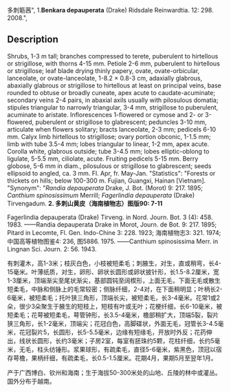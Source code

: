多刺簕茜",
1.**Benkara depauperata** (Drake) Ridsdale Reinwardtia. 12: 298. 2008.",

## Description
Shrubs, 1-3 m tall; branches compressed to terete, puberulent to hirtellous or strigillose, with thorns 4-15 mm. Petiole 2-6 mm, puberulent to hirtellous or strigillose; leaf blade drying thinly papery, ovate, ovate-orbicular, lanceolate, or ovate-lanceolate, 1-8.2 × 0.8-3 cm, adaxially glabrous, abaxially glabrous or strigillose to hirtellous at least on principal veins, base rounded to obtuse or broadly cuneate, apex acute to caudate-acuminate; secondary veins 2-4 pairs, in abaxial axils usually with pilosulous domatia; stipules triangular to narrowly triangular, 3-4 mm, strigillose to puberulent, acuminate to aristate. Inflorescences 1-flowered or cymose and 2- or 3-flowered, puberulent or strigillose to glabrescent; peduncles 3-10 mm, articulate when flowers solitary; bracts lanceolate, 2-3 mm; pedicels 6-10 mm. Calyx limb hirtellous to strigillose; ovary portion obconic, 1-1.5 mm; limb with tube 3.5-4 mm; lobes triangular to linear, 1-2 mm, apex acute. Corolla white, glabrous outside; tube 3-4.5 mm; lobes elliptic-oblong to ligulate, 5-5.5 mm, ciliolate, acute. Fruiting pedicels 5-15 mm. Berry globose, 5-6 mm in diam., pilosulous or strigillose to glabrescent; seeds ellipsoid to angled, ca. 3 mm. Fl. Apr, fr. May-Jan.
  "Statistics": "Forests or thickets on hills; below 100-300 m. Fujian, Guangxi, Hainan [Vietnam].
  "Synonym": "*Randia depauperata* Drake, J. Bot. (Morot) 9: 217. 1895; *Canthium spinosissimum* Merrill; *Fagerlindia depauperata* (Drake) Tirvengadum.
**2. 多刺山黄皮（海南植物志）图版90: 7-11**

Fagerlindia depauperata (Drake) Tirveng. in Nord. Journ. Bot. 3 (4): 458. 1983. ——Randia depauperata Drake in Morot, Journ. de Bot. 9: 217. 1895; Pitard in Lecomte, Fl. Gen. Indo-Chine 3: 228. 1923; 海南植物志3: 321. 1974; 中国高等植物图鉴4: 236, 图5886. 1975. ——Canthium spinosissima Merr. in Lingnan Sci. Journ. 2: 56. 1943.

有刺灌木，高1-3米；枝灰白色，小枝被短柔毛；刺腋生，对生，直或稍弯，长4-15毫米。叶薄纸质，对生，卵形、卵状长圆形或卵状披针形，长1.5-8.2厘米，宽1-3厘米，顶端渐尖至尾状渐尖，基部圆钝至阔楔形，上面无毛，下面无毛或散生短柔毛，中脉和侧脉上的毛常较密；侧脉纤细，2-4对，在下面稍明显；叶柄长2-6毫米，被短柔毛；托叶狭三角形，顶端长尖，被短柔毛，长3-4毫米。花常1或2朵，很少3朵聚生于腋生的短枝上，短枝有叶或无叶；花梗纤细，长6-10毫米，被短柔毛；花萼被短柔毛，萼管钟形，长3.5-4毫米，檐部稍扩大，顶端5裂，裂片狭三角形，长1-2毫米，顶端尖；花冠白色，高脚碟状，外面无毛，冠管长3-4.5毫米，花冠裂片5，长圆形，长5-5.5毫米，边缘有短缘毛，开放时外反；花药伸出，线状长圆形，长约3毫米；子房2室，每室有胚珠约5颗，花柱纤细，长约5毫米，无毛，柱头纺锤形。浆果球形，有疏柔毛，直径5-6毫米，紫黑色，顶冠以宿存萼檐，果柄纤细，有疏柔毛，长0.5-1.5厘米。花期4月，果期5月至翌年1月。

产于广西博白、钦州和海南；生于海拔50-300米处的山地、丘陵的林中或灌丛。国外分布于越南。

